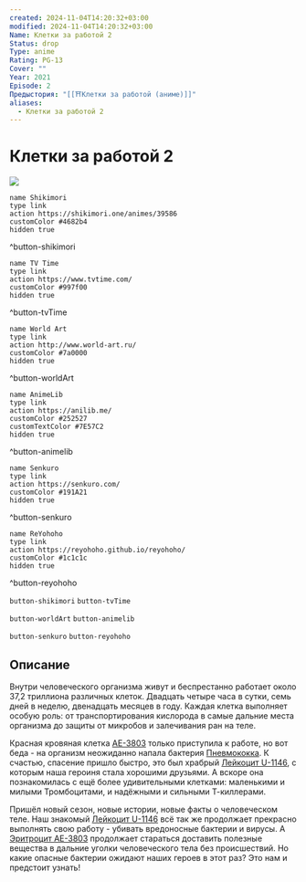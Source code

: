 ```yaml
---
created: 2024-11-04T14:20:32+03:00
modified: 2024-11-04T14:20:32+03:00
Name: Клетки за работой 2
Status: drop
Type: anime
Rating: PG-13
Cover: ""
Year: 2021
Episode: 2
Предыстория: "[[⛩️Клетки за работой (аниме)]]"
aliases:
  - Клетки за работой 2
---
```


# Клетки за работой 2

![](https://nyaa.shikimori.one/uploads/poster/animes/39586/c44c22a29abc25365e157cc666b65753.jpeg)

```button
name Shikimori
type link
action https://shikimori.one/animes/39586
customColor #4682b4
hidden true
```
^button-shikimori

```button
name TV Time
type link
action https://www.tvtime.com/
customColor #997f00
hidden true
```
^button-tvTime

```button
name World Art
type link
action http://www.world-art.ru/
customColor #7a0000
hidden true
```
^button-worldArt

```button
name AnimeLib
type link
action https://anilib.me/
customColor #252527
customTextColor #7E57C2
hidden true
```
^button-animelib

```button
name Senkuro
type link
action https://senkuro.com/
customColor #191A21
hidden true
```
^button-senkuro

```button
name ReYohoho
type link
action https://reyohoho.github.io/reyohoho/
customColor #1c1c1c
hidden true
```
^button-reyohoho

`button-shikimori` `button-tvTime`

`button-worldArt` `button-animelib`

`button-senkuro` `button-reyohoho`

## Описание

Внутри человеческого организма живут и беспрестанно работает около 37,2 триллиона различных клеток. Двадцать четыре часа в сутки, семь дней в неделю, двенадцать месяцев в году. Каждая клетка выполняет особую роль: от транспортирования кислорода в самые дальние места организма до защиты от микробов и залечивания ран на теле.

Красная кровяная клетка [AE-3803](https://shikimori.one/characters/142628-sekkekkyuu-ae3803) только приступила к работе, но вот беда - на организм неожиданно напала бактерия [Пневмококка](https://shikimori.one/characters/163752-haien-kyuukin). К счастью, спасение пришло быстро, это был храбрый [Лейкоцит U-1146](https://shikimori.one/characters/141397-hakkekkyuu-u-1146), с которым наша героиня стала хорошими друзьями. А вскоре она познакомилась с ещё более удивительными клетками: маленькими и милыми Тромбоцитами, и надёжными и сильными Т-киллерами.

Пришёл новый сезон, новые истории, новые факты о человеческом теле. Наш знакомый [Лейкоцит U-1146](https://shikimori.one/characters/141397-hakkekkyuu-u-1146) всё так же продолжает прекрасно выполнять свою работу - убивать вредоносные бактерии и вирусы. А [Эритроцит AE-3803](https://shikimori.one/characters/142628-sekkekkyuu-ae3803) продолжает стараться доставить полезные вещества в дальние уголки человеческого тела без происшествий. Но какие опасные бактерии ожидают наших героев в этот раз? Это нам и предстоит узнать!
